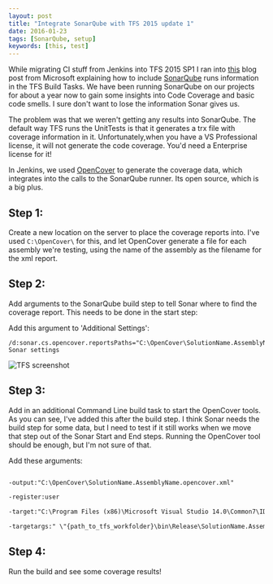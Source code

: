 ```yaml
---
layout: post
title: "Integrate SonarQube with TFS 2015 update 1"
date: 2016-01-23
tags: [SonarQube, setup]
keywords: [this, test]
---
```

While migrating CI stuff from Jenkins into TFS 2015 SP1 I ran into [this](https://devblogs.microsoft.com/devops/build-tasks-for-sonarqube-analysis/?WT.mc_id=DOP-MVP-5003719) blog post from Microsoft explaining how to include [SonarQube](http://www.sonarqube.org/) runs information in the TFS Build Tasks. We have been running SonarQube on our projects for about a year now to gain some insights into Code Coverage and basic code smells. I sure don't want to lose the information Sonar gives us. 

The problem was that we weren't getting any results into SonarQube. The default way TFS runs the UnitTests is that it generates a trx file with coverage information in it. Unfortunately,when you have a VS Professional license, it will not generate the code coverage. You'd need a Enterprise license for it!

In Jenkins, we used [OpenCover](https://github.com/OpenCover/opencover) to generate the coverage data, which integrates into the calls to the SonarQube runner. Its open source, which is a big plus.

## Step 1:
Create a new location on the server to place the coverage reports into. I've used `C:\OpenCover\` for this, and let OpenCover generate a file for each assembly we're testing, using the name of the assembly as the filename for the xml report.

## Step 2:
Add arguments to the SonarQube build step to tell Sonar where to find the coverage report. This needs to be done in the start step:

Add this argument to 'Additional Settings': 
```
/d:sonar.cs.opencover.reportsPaths="C:\OpenCover\SolutionName.AssemblyName.UnitTests.opencover.xml": Sonar settings
```
![TFS screenshot](/images/20160123_01.png)

## Step 3:
Add in an additional Command Line build task to start the OpenCover tools. As you can see, I've added this after the build step. I think Sonar needs the build step for some data, but I need to test if it still works when we move that step out of the Sonar Start and End steps. Running the OpenCover tool should be enough, but I'm not sure of that.

Add these arguments:
``` xml

-output:"C:\OpenCover\SolutionName.AssemblyName.opencover.xml"

-register:user

-target:"C:\Program Files (x86)\Microsoft Visual Studio 14.0\Common7\IDE\CommonExtensions\Microsoft\TestWindow\vstest.console.exe"

-targetargs:" \"{path_to_tfs_workfolder}\bin\Release\SolutionName.AssemblyName.UnitTests.dll"
```

## Step 4:
Run the build and see some coverage results!
